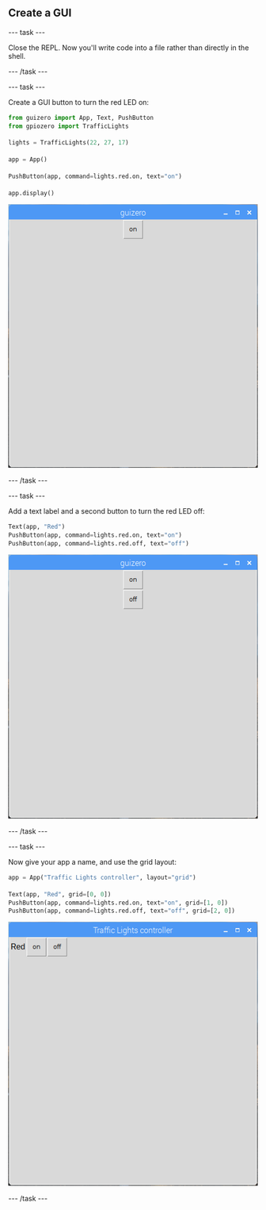## Create a GUI

\--- task \---

Close the REPL. Now you'll write code into a file rather than directly in the shell.

\--- /task \---

\--- task \---

Create a GUI button to turn the red LED on:

```python
from guizero import App, Text, PushButton
from gpiozero import TrafficLights

lights = TrafficLights(22, 27, 17)

app = App()

PushButton(app, command=lights.red.on, text="on")

app.display()
```

![](images/guizero-1.png)

\--- /task \---

\--- task \---

Add a text label and a second button to turn the red LED off:

```python
Text(app, "Red")
PushButton(app, command=lights.red.on, text="on")
PushButton(app, command=lights.red.off, text="off")
```

![](images/guizero-2.png)

\--- /task \---

\--- task \---

Now give your app a name, and use the grid layout:

```python
app = App("Traffic Lights controller", layout="grid")

Text(app, "Red", grid=[0, 0])
PushButton(app, command=lights.red.on, text="on", grid=[1, 0])
PushButton(app, command=lights.red.off, text="off", grid=[2, 0])
```

![](images/guizero-3.png)

\--- /task \---
